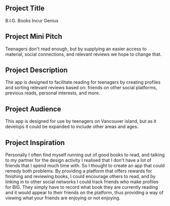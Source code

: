 ## Project Title

B.I.G.
Books Incur Genius

## Project Mini Pitch

Teenagers don't read enough, but by supplying an easier access to material, social connections, and relevant reviews we hope to change that.

## Project Description

The app is designed to facilitate reading for teenagers by creating profiles and sorting relevant reviews based on: friends on other social platforms, previous reads, personal interests, and more.

## Project Audience

This app is designed for use by teenagers on Vancouver island, but as it develops it could be expanded to include other areas and ages.

## Project Inspiration

Personally I often find myself running out of good books to read, and talking to my partner for the design activity I realised that I don't have a lot of friends that I spend much time with. So I thought to create an app that could remedy both problems. By providing a platform that offers rewards for finishing and reviewing books, I could encourage others to read, and by linking in to other social networks I could track friends who make profiles for BIG. They simply have to record what book they are currently reading and it would appear to their friends on the platform, thus providing a way of viewing what your friends are enjoying or not enjoying.
